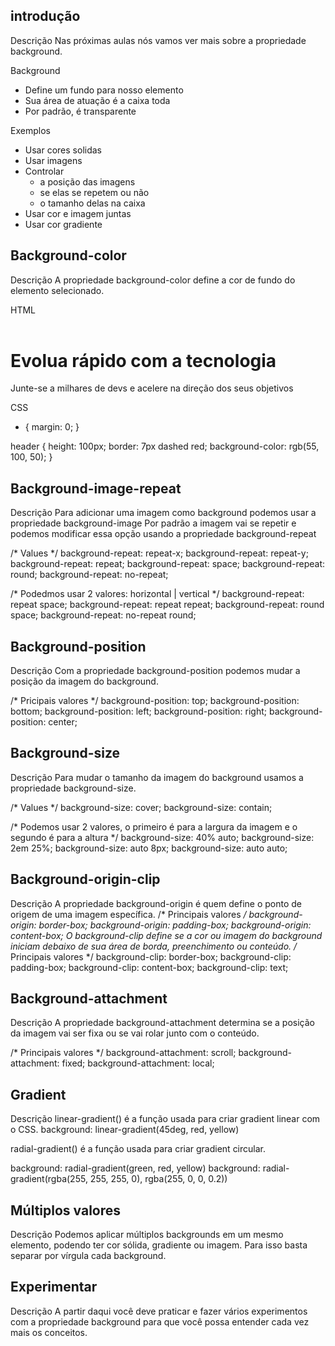 ## introdução

Descrição
Nas próximas aulas nós vamos ver mais sobre a propriedade background.

Background
 * Define um fundo para nosso elemento
 * Sua área de atuação é a caixa toda
 * Por padrão, é transparente


Exemplos
 * Usar cores solidas
 * Usar imagens
 * Controlar
    - a posição das imagens
    - se elas se repetem ou não
    - o tamanho delas na caixa
 * Usar cor e imagem juntas
 * Usar cor gradiente



 ## Background-color

Descrição
A propriedade background-color define a cor de fundo do elemento selecionado.

HTML

<header>

</header>
<main>
    <h1>Evolua rápido com a tecnologia</h1>
    <p>Junte-se a milhares de devs e acelere
    na direção dos seus objetivos</p>
</main>
CSS

* {
    margin: 0;
}

header {
    height: 100px;
    border: 7px dashed red;
    background-color: rgb(55, 100, 50);
}


## Background-image-repeat


Descrição
Para adicionar uma imagem como background podemos usar a propriedade background-image
Por padrão a imagem vai se repetir e podemos modificar essa opção usando a propriedade background-repeat

/* Values */
background-repeat: repeat-x;
background-repeat: repeat-y;
background-repeat: repeat;
background-repeat: space;
background-repeat: round;
background-repeat: no-repeat;

/* Podedmos usar 2 valores: horizontal | vertical */
background-repeat: repeat space;
background-repeat: repeat repeat;
background-repeat: round space;
background-repeat: no-repeat round;


## Background-position

Descrição
Com a propriedade background-position podemos mudar a posição da imagem do background.

/* Pricipais valores */
background-position: top;
background-position: bottom;
background-position: left;
background-position: right;
background-position: center;


## Background-size


Descrição
Para mudar o tamanho da imagem do background usamos a propriedade background-size.

/* Values */
background-size: cover;
background-size: contain;

/* Podemos usar 2 valores, o primeiro é para a largura da imagem e o segundo é para a altura */
background-size: 40% auto;
background-size: 2em 25%;
background-size: auto 8px;
background-size: auto auto;



## Background-origin-clip

Descrição
A propriedade background-origin é quem define o ponto de origem de uma imagem específica.
/* Principais valores */
background-origin: border-box;
background-origin: padding-box;
background-origin: content-box;
O background-clip define se a cor ou imagem do background iniciam debaixo de sua área de borda, preenchimento ou conteúdo.
/* Principais valores */
background-clip: border-box;
background-clip: padding-box;
background-clip: content-box;
background-clip: text;


## Background-attachment

Descrição
A propriedade background-attachment determina se a posição da imagem vai ser fixa ou se vai rolar junto com o conteúdo.

/* Principais valores */
background-attachment: scroll;
background-attachment: fixed;
background-attachment: local;


## Gradient

Descrição
linear-gradient() é a função usada para criar gradient linear com o CSS.
background: linear-gradient(45deg, red, yellow)

radial-gradient() é a função usada para criar gradient circular.

background: radial-gradient(green, red, yellow)
background: radial-gradient(rgba(255, 255, 255, 0), rgba(255, 0, 0, 0.2))


## Múltiplos valores

Descrição
Podemos aplicar múltiplos backgrounds em um mesmo elemento, podendo ter cor sólida, gradiente ou imagem. Para isso basta separar por vírgula cada background.


## Experimentar

Descrição
A partir daqui você deve praticar e fazer vários experimentos com a propriedade background para que você possa entender cada vez mais os conceitos.